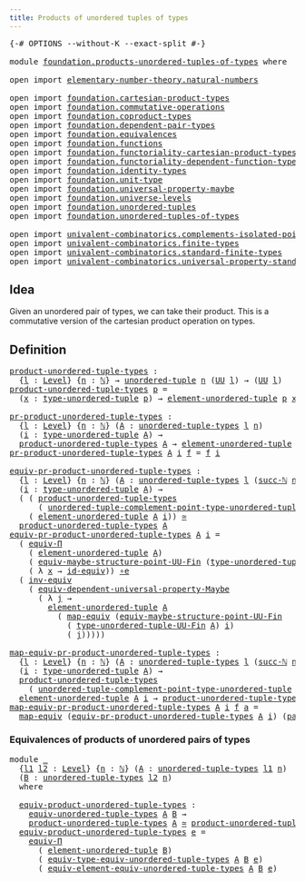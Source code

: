 ```yaml
---
title: Products of unordered tuples of types
---
```


<pre class="Agda"><a id="63" class="Symbol">{-#</a> <a id="67" class="Keyword">OPTIONS</a> <a id="75" class="Pragma">--without-K</a> <a id="87" class="Pragma">--exact-split</a> <a id="101" class="Symbol">#-}</a>

<a id="106" class="Keyword">module</a> <a id="113" href="foundation.products-unordered-tuples-of-types.html" class="Module">foundation.products-unordered-tuples-of-types</a> <a id="159" class="Keyword">where</a>

<a id="166" class="Keyword">open</a> <a id="171" class="Keyword">import</a> <a id="178" href="elementary-number-theory.natural-numbers.html" class="Module">elementary-number-theory.natural-numbers</a>

<a id="220" class="Keyword">open</a> <a id="225" class="Keyword">import</a> <a id="232" href="foundation.cartesian-product-types.html" class="Module">foundation.cartesian-product-types</a>
<a id="267" class="Keyword">open</a> <a id="272" class="Keyword">import</a> <a id="279" href="foundation.commutative-operations.html" class="Module">foundation.commutative-operations</a>
<a id="313" class="Keyword">open</a> <a id="318" class="Keyword">import</a> <a id="325" href="foundation.coproduct-types.html" class="Module">foundation.coproduct-types</a>
<a id="352" class="Keyword">open</a> <a id="357" class="Keyword">import</a> <a id="364" href="foundation.dependent-pair-types.html" class="Module">foundation.dependent-pair-types</a>
<a id="396" class="Keyword">open</a> <a id="401" class="Keyword">import</a> <a id="408" href="foundation.equivalences.html" class="Module">foundation.equivalences</a>
<a id="432" class="Keyword">open</a> <a id="437" class="Keyword">import</a> <a id="444" href="foundation.functions.html" class="Module">foundation.functions</a>
<a id="465" class="Keyword">open</a> <a id="470" class="Keyword">import</a> <a id="477" href="foundation.functoriality-cartesian-product-types.html" class="Module">foundation.functoriality-cartesian-product-types</a>
<a id="526" class="Keyword">open</a> <a id="531" class="Keyword">import</a> <a id="538" href="foundation.functoriality-dependent-function-types.html" class="Module">foundation.functoriality-dependent-function-types</a>
<a id="588" class="Keyword">open</a> <a id="593" class="Keyword">import</a> <a id="600" href="foundation.identity-types.html" class="Module">foundation.identity-types</a>
<a id="626" class="Keyword">open</a> <a id="631" class="Keyword">import</a> <a id="638" href="foundation.unit-type.html" class="Module">foundation.unit-type</a>
<a id="659" class="Keyword">open</a> <a id="664" class="Keyword">import</a> <a id="671" href="foundation.universal-property-maybe.html" class="Module">foundation.universal-property-maybe</a>
<a id="707" class="Keyword">open</a> <a id="712" class="Keyword">import</a> <a id="719" href="foundation.universe-levels.html" class="Module">foundation.universe-levels</a>
<a id="746" class="Keyword">open</a> <a id="751" class="Keyword">import</a> <a id="758" href="foundation.unordered-tuples.html" class="Module">foundation.unordered-tuples</a>
<a id="786" class="Keyword">open</a> <a id="791" class="Keyword">import</a> <a id="798" href="foundation.unordered-tuples-of-types.html" class="Module">foundation.unordered-tuples-of-types</a>

<a id="836" class="Keyword">open</a> <a id="841" class="Keyword">import</a> <a id="848" href="univalent-combinatorics.complements-isolated-points.html" class="Module">univalent-combinatorics.complements-isolated-points</a>
<a id="900" class="Keyword">open</a> <a id="905" class="Keyword">import</a> <a id="912" href="univalent-combinatorics.finite-types.html" class="Module">univalent-combinatorics.finite-types</a>
<a id="949" class="Keyword">open</a> <a id="954" class="Keyword">import</a> <a id="961" href="univalent-combinatorics.standard-finite-types.html" class="Module">univalent-combinatorics.standard-finite-types</a>
<a id="1007" class="Keyword">open</a> <a id="1012" class="Keyword">import</a> <a id="1019" href="univalent-combinatorics.universal-property-standard-finite-types.html" class="Module">univalent-combinatorics.universal-property-standard-finite-types</a>
</pre>
## Idea

Given an unordered pair of types, we can take their product. This is a commutative version of the cartesian product operation on types.

## Definition

<pre class="Agda"><a id="product-unordered-tuple-types"></a><a id="1258" href="foundation.products-unordered-tuples-of-types.html#1258" class="Function">product-unordered-tuple-types</a> <a id="1288" class="Symbol">:</a>
  <a id="1292" class="Symbol">{</a><a id="1293" href="foundation.products-unordered-tuples-of-types.html#1293" class="Bound">l</a> <a id="1295" class="Symbol">:</a> <a id="1297" href="Agda.Primitive.html#597" class="Postulate">Level</a><a id="1302" class="Symbol">}</a> <a id="1304" class="Symbol">{</a><a id="1305" href="foundation.products-unordered-tuples-of-types.html#1305" class="Bound">n</a> <a id="1307" class="Symbol">:</a> <a id="1309" href="elementary-number-theory.natural-numbers.html#1444" class="Datatype">ℕ</a><a id="1310" class="Symbol">}</a> <a id="1312" class="Symbol">→</a> <a id="1314" href="foundation.unordered-tuples.html#1180" class="Function">unordered-tuple</a> <a id="1330" href="foundation.products-unordered-tuples-of-types.html#1305" class="Bound">n</a> <a id="1332" class="Symbol">(</a><a id="1333" href="foundation-core.universe-levels.html#222" class="Primitive">UU</a> <a id="1336" href="foundation.products-unordered-tuples-of-types.html#1293" class="Bound">l</a><a id="1337" class="Symbol">)</a> <a id="1339" class="Symbol">→</a> <a id="1341" class="Symbol">(</a><a id="1342" href="foundation-core.universe-levels.html#222" class="Primitive">UU</a> <a id="1345" href="foundation.products-unordered-tuples-of-types.html#1293" class="Bound">l</a><a id="1346" class="Symbol">)</a>
<a id="1348" href="foundation.products-unordered-tuples-of-types.html#1258" class="Function">product-unordered-tuple-types</a> <a id="1378" href="foundation.products-unordered-tuples-of-types.html#1378" class="Bound">p</a> <a id="1380" class="Symbol">=</a>
  <a id="1384" class="Symbol">(</a><a id="1385" href="foundation.products-unordered-tuples-of-types.html#1385" class="Bound">x</a> <a id="1387" class="Symbol">:</a> <a id="1389" href="foundation.unordered-tuples.html#1474" class="Function">type-unordered-tuple</a> <a id="1410" href="foundation.products-unordered-tuples-of-types.html#1378" class="Bound">p</a><a id="1411" class="Symbol">)</a> <a id="1413" class="Symbol">→</a> <a id="1415" href="foundation.unordered-tuples.html#2150" class="Function">element-unordered-tuple</a> <a id="1439" href="foundation.products-unordered-tuples-of-types.html#1378" class="Bound">p</a> <a id="1441" href="foundation.products-unordered-tuples-of-types.html#1385" class="Bound">x</a>

<a id="pr-product-unordered-tuple-types"></a><a id="1444" href="foundation.products-unordered-tuples-of-types.html#1444" class="Function">pr-product-unordered-tuple-types</a> <a id="1477" class="Symbol">:</a>
  <a id="1481" class="Symbol">{</a><a id="1482" href="foundation.products-unordered-tuples-of-types.html#1482" class="Bound">l</a> <a id="1484" class="Symbol">:</a> <a id="1486" href="Agda.Primitive.html#597" class="Postulate">Level</a><a id="1491" class="Symbol">}</a> <a id="1493" class="Symbol">{</a><a id="1494" href="foundation.products-unordered-tuples-of-types.html#1494" class="Bound">n</a> <a id="1496" class="Symbol">:</a> <a id="1498" href="elementary-number-theory.natural-numbers.html#1444" class="Datatype">ℕ</a><a id="1499" class="Symbol">}</a> <a id="1501" class="Symbol">(</a><a id="1502" href="foundation.products-unordered-tuples-of-types.html#1502" class="Bound">A</a> <a id="1504" class="Symbol">:</a> <a id="1506" href="foundation.unordered-tuples-of-types.html#780" class="Function">unordered-tuple-types</a> <a id="1528" href="foundation.products-unordered-tuples-of-types.html#1482" class="Bound">l</a> <a id="1530" href="foundation.products-unordered-tuples-of-types.html#1494" class="Bound">n</a><a id="1531" class="Symbol">)</a>
  <a id="1535" class="Symbol">(</a><a id="1536" href="foundation.products-unordered-tuples-of-types.html#1536" class="Bound">i</a> <a id="1538" class="Symbol">:</a> <a id="1540" href="foundation.unordered-tuples.html#1474" class="Function">type-unordered-tuple</a> <a id="1561" href="foundation.products-unordered-tuples-of-types.html#1502" class="Bound">A</a><a id="1562" class="Symbol">)</a> <a id="1564" class="Symbol">→</a>
  <a id="1568" href="foundation.products-unordered-tuples-of-types.html#1258" class="Function">product-unordered-tuple-types</a> <a id="1598" href="foundation.products-unordered-tuples-of-types.html#1502" class="Bound">A</a> <a id="1600" class="Symbol">→</a> <a id="1602" href="foundation.unordered-tuples.html#2150" class="Function">element-unordered-tuple</a> <a id="1626" href="foundation.products-unordered-tuples-of-types.html#1502" class="Bound">A</a> <a id="1628" href="foundation.products-unordered-tuples-of-types.html#1536" class="Bound">i</a>
<a id="1630" href="foundation.products-unordered-tuples-of-types.html#1444" class="Function">pr-product-unordered-tuple-types</a> <a id="1663" href="foundation.products-unordered-tuples-of-types.html#1663" class="Bound">A</a> <a id="1665" href="foundation.products-unordered-tuples-of-types.html#1665" class="Bound">i</a> <a id="1667" href="foundation.products-unordered-tuples-of-types.html#1667" class="Bound">f</a> <a id="1669" class="Symbol">=</a> <a id="1671" href="foundation.products-unordered-tuples-of-types.html#1667" class="Bound">f</a> <a id="1673" href="foundation.products-unordered-tuples-of-types.html#1665" class="Bound">i</a>

<a id="equiv-pr-product-unordered-tuple-types"></a><a id="1676" href="foundation.products-unordered-tuples-of-types.html#1676" class="Function">equiv-pr-product-unordered-tuple-types</a> <a id="1715" class="Symbol">:</a>
  <a id="1719" class="Symbol">{</a><a id="1720" href="foundation.products-unordered-tuples-of-types.html#1720" class="Bound">l</a> <a id="1722" class="Symbol">:</a> <a id="1724" href="Agda.Primitive.html#597" class="Postulate">Level</a><a id="1729" class="Symbol">}</a> <a id="1731" class="Symbol">{</a><a id="1732" href="foundation.products-unordered-tuples-of-types.html#1732" class="Bound">n</a> <a id="1734" class="Symbol">:</a> <a id="1736" href="elementary-number-theory.natural-numbers.html#1444" class="Datatype">ℕ</a><a id="1737" class="Symbol">}</a> <a id="1739" class="Symbol">(</a><a id="1740" href="foundation.products-unordered-tuples-of-types.html#1740" class="Bound">A</a> <a id="1742" class="Symbol">:</a> <a id="1744" href="foundation.unordered-tuples-of-types.html#780" class="Function">unordered-tuple-types</a> <a id="1766" href="foundation.products-unordered-tuples-of-types.html#1720" class="Bound">l</a> <a id="1768" class="Symbol">(</a><a id="1769" href="elementary-number-theory.natural-numbers.html#1478" class="InductiveConstructor">succ-ℕ</a> <a id="1776" href="foundation.products-unordered-tuples-of-types.html#1732" class="Bound">n</a><a id="1777" class="Symbol">))</a>
  <a id="1782" class="Symbol">(</a><a id="1783" href="foundation.products-unordered-tuples-of-types.html#1783" class="Bound">i</a> <a id="1785" class="Symbol">:</a> <a id="1787" href="foundation.unordered-tuples.html#1474" class="Function">type-unordered-tuple</a> <a id="1808" href="foundation.products-unordered-tuples-of-types.html#1740" class="Bound">A</a><a id="1809" class="Symbol">)</a> <a id="1811" class="Symbol">→</a>
  <a id="1815" class="Symbol">(</a> <a id="1817" class="Symbol">(</a> <a id="1819" href="foundation.products-unordered-tuples-of-types.html#1258" class="Function">product-unordered-tuple-types</a>
      <a id="1855" class="Symbol">(</a> <a id="1857" href="foundation.unordered-tuples.html#2981" class="Function">unordered-tuple-complement-point-type-unordered-tuple</a> <a id="1911" href="foundation.products-unordered-tuples-of-types.html#1740" class="Bound">A</a> <a id="1913" href="foundation.products-unordered-tuples-of-types.html#1783" class="Bound">i</a><a id="1914" class="Symbol">))</a> <a id="1917" href="foundation-core.cartesian-product-types.html#577" class="Function Operator">×</a>
    <a id="1923" class="Symbol">(</a> <a id="1925" href="foundation.unordered-tuples.html#2150" class="Function">element-unordered-tuple</a> <a id="1949" href="foundation.products-unordered-tuples-of-types.html#1740" class="Bound">A</a> <a id="1951" href="foundation.products-unordered-tuples-of-types.html#1783" class="Bound">i</a><a id="1952" class="Symbol">))</a> <a id="1955" href="foundation-core.equivalences.html#1607" class="Function Operator">≃</a>
  <a id="1959" href="foundation.products-unordered-tuples-of-types.html#1258" class="Function">product-unordered-tuple-types</a> <a id="1989" href="foundation.products-unordered-tuples-of-types.html#1740" class="Bound">A</a>
<a id="1991" href="foundation.products-unordered-tuples-of-types.html#1676" class="Function">equiv-pr-product-unordered-tuple-types</a> <a id="2030" href="foundation.products-unordered-tuples-of-types.html#2030" class="Bound">A</a> <a id="2032" href="foundation.products-unordered-tuples-of-types.html#2032" class="Bound">i</a> <a id="2034" class="Symbol">=</a>
  <a id="2038" class="Symbol">(</a> <a id="2040" href="foundation.functoriality-dependent-function-types.html#6158" class="Function">equiv-Π</a>
    <a id="2052" class="Symbol">(</a> <a id="2054" href="foundation.unordered-tuples.html#2150" class="Function">element-unordered-tuple</a> <a id="2078" href="foundation.products-unordered-tuples-of-types.html#2030" class="Bound">A</a><a id="2079" class="Symbol">)</a>
    <a id="2085" class="Symbol">(</a> <a id="2087" href="univalent-combinatorics.complements-isolated-points.html#4210" class="Function">equiv-maybe-structure-point-UU-Fin</a> <a id="2122" class="Symbol">(</a><a id="2123" href="foundation.unordered-tuples.html#1394" class="Function">type-unordered-tuple-UU-Fin</a> <a id="2151" href="foundation.products-unordered-tuples-of-types.html#2030" class="Bound">A</a><a id="2152" class="Symbol">)</a> <a id="2154" href="foundation.products-unordered-tuples-of-types.html#2032" class="Bound">i</a><a id="2155" class="Symbol">)</a>
    <a id="2161" class="Symbol">(</a> <a id="2163" class="Symbol">λ</a> <a id="2165" href="foundation.products-unordered-tuples-of-types.html#2165" class="Bound">x</a> <a id="2167" class="Symbol">→</a> <a id="2169" href="foundation-core.equivalences.html#2480" class="Function">id-equiv</a><a id="2177" class="Symbol">))</a> <a id="2180" href="foundation-core.equivalences.html#7843" class="Function Operator">∘e</a>
  <a id="2185" class="Symbol">(</a> <a id="2187" href="foundation-core.equivalences.html#5707" class="Function">inv-equiv</a>
    <a id="2201" class="Symbol">(</a> <a id="2203" href="foundation.universal-property-maybe.html#1988" class="Function">equiv-dependent-universal-property-Maybe</a>
      <a id="2250" class="Symbol">(</a> <a id="2252" class="Symbol">λ</a> <a id="2254" href="foundation.products-unordered-tuples-of-types.html#2254" class="Bound">j</a> <a id="2256" class="Symbol">→</a>
        <a id="2266" href="foundation.unordered-tuples.html#2150" class="Function">element-unordered-tuple</a> <a id="2290" href="foundation.products-unordered-tuples-of-types.html#2030" class="Bound">A</a>
          <a id="2302" class="Symbol">(</a> <a id="2304" href="foundation-core.equivalences.html#1807" class="Function">map-equiv</a> <a id="2314" class="Symbol">(</a><a id="2315" href="univalent-combinatorics.complements-isolated-points.html#4210" class="Function">equiv-maybe-structure-point-UU-Fin</a>
            <a id="2362" class="Symbol">(</a> <a id="2364" href="foundation.unordered-tuples.html#1394" class="Function">type-unordered-tuple-UU-Fin</a> <a id="2392" href="foundation.products-unordered-tuples-of-types.html#2030" class="Bound">A</a><a id="2393" class="Symbol">)</a> <a id="2395" href="foundation.products-unordered-tuples-of-types.html#2032" class="Bound">i</a><a id="2396" class="Symbol">)</a>
            <a id="2410" class="Symbol">(</a> <a id="2412" href="foundation.products-unordered-tuples-of-types.html#2254" class="Bound">j</a><a id="2413" class="Symbol">)))))</a>

<a id="map-equiv-pr-product-unordered-tuple-types"></a><a id="2420" href="foundation.products-unordered-tuples-of-types.html#2420" class="Function">map-equiv-pr-product-unordered-tuple-types</a> <a id="2463" class="Symbol">:</a>
  <a id="2467" class="Symbol">{</a><a id="2468" href="foundation.products-unordered-tuples-of-types.html#2468" class="Bound">l</a> <a id="2470" class="Symbol">:</a> <a id="2472" href="Agda.Primitive.html#597" class="Postulate">Level</a><a id="2477" class="Symbol">}</a> <a id="2479" class="Symbol">{</a><a id="2480" href="foundation.products-unordered-tuples-of-types.html#2480" class="Bound">n</a> <a id="2482" class="Symbol">:</a> <a id="2484" href="elementary-number-theory.natural-numbers.html#1444" class="Datatype">ℕ</a><a id="2485" class="Symbol">}</a> <a id="2487" class="Symbol">(</a><a id="2488" href="foundation.products-unordered-tuples-of-types.html#2488" class="Bound">A</a> <a id="2490" class="Symbol">:</a> <a id="2492" href="foundation.unordered-tuples-of-types.html#780" class="Function">unordered-tuple-types</a> <a id="2514" href="foundation.products-unordered-tuples-of-types.html#2468" class="Bound">l</a> <a id="2516" class="Symbol">(</a><a id="2517" href="elementary-number-theory.natural-numbers.html#1478" class="InductiveConstructor">succ-ℕ</a> <a id="2524" href="foundation.products-unordered-tuples-of-types.html#2480" class="Bound">n</a><a id="2525" class="Symbol">))</a>
  <a id="2530" class="Symbol">(</a><a id="2531" href="foundation.products-unordered-tuples-of-types.html#2531" class="Bound">i</a> <a id="2533" class="Symbol">:</a> <a id="2535" href="foundation.unordered-tuples.html#1474" class="Function">type-unordered-tuple</a> <a id="2556" href="foundation.products-unordered-tuples-of-types.html#2488" class="Bound">A</a><a id="2557" class="Symbol">)</a> <a id="2559" class="Symbol">→</a>
  <a id="2563" href="foundation.products-unordered-tuples-of-types.html#1258" class="Function">product-unordered-tuple-types</a>
    <a id="2597" class="Symbol">(</a> <a id="2599" href="foundation.unordered-tuples.html#2981" class="Function">unordered-tuple-complement-point-type-unordered-tuple</a> <a id="2653" href="foundation.products-unordered-tuples-of-types.html#2488" class="Bound">A</a> <a id="2655" href="foundation.products-unordered-tuples-of-types.html#2531" class="Bound">i</a><a id="2656" class="Symbol">)</a> <a id="2658" class="Symbol">→</a>
  <a id="2662" href="foundation.unordered-tuples.html#2150" class="Function">element-unordered-tuple</a> <a id="2686" href="foundation.products-unordered-tuples-of-types.html#2488" class="Bound">A</a> <a id="2688" href="foundation.products-unordered-tuples-of-types.html#2531" class="Bound">i</a> <a id="2690" class="Symbol">→</a> <a id="2692" href="foundation.products-unordered-tuples-of-types.html#1258" class="Function">product-unordered-tuple-types</a> <a id="2722" href="foundation.products-unordered-tuples-of-types.html#2488" class="Bound">A</a>
<a id="2724" href="foundation.products-unordered-tuples-of-types.html#2420" class="Function">map-equiv-pr-product-unordered-tuple-types</a> <a id="2767" href="foundation.products-unordered-tuples-of-types.html#2767" class="Bound">A</a> <a id="2769" href="foundation.products-unordered-tuples-of-types.html#2769" class="Bound">i</a> <a id="2771" href="foundation.products-unordered-tuples-of-types.html#2771" class="Bound">f</a> <a id="2773" href="foundation.products-unordered-tuples-of-types.html#2773" class="Bound">a</a> <a id="2775" class="Symbol">=</a>
  <a id="2779" href="foundation-core.equivalences.html#1807" class="Function">map-equiv</a> <a id="2789" class="Symbol">(</a><a id="2790" href="foundation.products-unordered-tuples-of-types.html#1676" class="Function">equiv-pr-product-unordered-tuple-types</a> <a id="2829" href="foundation.products-unordered-tuples-of-types.html#2767" class="Bound">A</a> <a id="2831" href="foundation.products-unordered-tuples-of-types.html#2769" class="Bound">i</a><a id="2832" class="Symbol">)</a> <a id="2834" class="Symbol">(</a><a id="2835" href="foundation-core.dependent-pair-types.html#575" class="InductiveConstructor">pair</a> <a id="2840" href="foundation.products-unordered-tuples-of-types.html#2771" class="Bound">f</a> <a id="2842" href="foundation.products-unordered-tuples-of-types.html#2773" class="Bound">a</a><a id="2843" class="Symbol">)</a>
</pre>
### Equivalences of products of unordered pairs of types

<pre class="Agda"><a id="2916" class="Keyword">module</a> <a id="2923" href="foundation.products-unordered-tuples-of-types.html#2923" class="Module">_</a>
  <a id="2927" class="Symbol">{</a><a id="2928" href="foundation.products-unordered-tuples-of-types.html#2928" class="Bound">l1</a> <a id="2931" href="foundation.products-unordered-tuples-of-types.html#2931" class="Bound">l2</a> <a id="2934" class="Symbol">:</a> <a id="2936" href="Agda.Primitive.html#597" class="Postulate">Level</a><a id="2941" class="Symbol">}</a> <a id="2943" class="Symbol">{</a><a id="2944" href="foundation.products-unordered-tuples-of-types.html#2944" class="Bound">n</a> <a id="2946" class="Symbol">:</a> <a id="2948" href="elementary-number-theory.natural-numbers.html#1444" class="Datatype">ℕ</a><a id="2949" class="Symbol">}</a> <a id="2951" class="Symbol">(</a><a id="2952" href="foundation.products-unordered-tuples-of-types.html#2952" class="Bound">A</a> <a id="2954" class="Symbol">:</a> <a id="2956" href="foundation.unordered-tuples-of-types.html#780" class="Function">unordered-tuple-types</a> <a id="2978" href="foundation.products-unordered-tuples-of-types.html#2928" class="Bound">l1</a> <a id="2981" href="foundation.products-unordered-tuples-of-types.html#2944" class="Bound">n</a><a id="2982" class="Symbol">)</a>
  <a id="2986" class="Symbol">(</a><a id="2987" href="foundation.products-unordered-tuples-of-types.html#2987" class="Bound">B</a> <a id="2989" class="Symbol">:</a> <a id="2991" href="foundation.unordered-tuples-of-types.html#780" class="Function">unordered-tuple-types</a> <a id="3013" href="foundation.products-unordered-tuples-of-types.html#2931" class="Bound">l2</a> <a id="3016" href="foundation.products-unordered-tuples-of-types.html#2944" class="Bound">n</a><a id="3017" class="Symbol">)</a>
  <a id="3021" class="Keyword">where</a>

  <a id="3030" href="foundation.products-unordered-tuples-of-types.html#3030" class="Function">equiv-product-unordered-tuple-types</a> <a id="3066" class="Symbol">:</a>
    <a id="3072" href="foundation.unordered-tuples-of-types.html#946" class="Function">equiv-unordered-tuple-types</a> <a id="3100" href="foundation.products-unordered-tuples-of-types.html#2952" class="Bound">A</a> <a id="3102" href="foundation.products-unordered-tuples-of-types.html#2987" class="Bound">B</a> <a id="3104" class="Symbol">→</a>
    <a id="3110" href="foundation.products-unordered-tuples-of-types.html#1258" class="Function">product-unordered-tuple-types</a> <a id="3140" href="foundation.products-unordered-tuples-of-types.html#2952" class="Bound">A</a> <a id="3142" href="foundation-core.equivalences.html#1607" class="Function Operator">≃</a> <a id="3144" href="foundation.products-unordered-tuples-of-types.html#1258" class="Function">product-unordered-tuple-types</a> <a id="3174" href="foundation.products-unordered-tuples-of-types.html#2987" class="Bound">B</a>
  <a id="3178" href="foundation.products-unordered-tuples-of-types.html#3030" class="Function">equiv-product-unordered-tuple-types</a> <a id="3214" href="foundation.products-unordered-tuples-of-types.html#3214" class="Bound">e</a> <a id="3216" class="Symbol">=</a>
    <a id="3222" href="foundation.functoriality-dependent-function-types.html#6158" class="Function">equiv-Π</a>
      <a id="3236" class="Symbol">(</a> <a id="3238" href="foundation.unordered-tuples.html#2150" class="Function">element-unordered-tuple</a> <a id="3262" href="foundation.products-unordered-tuples-of-types.html#2987" class="Bound">B</a><a id="3263" class="Symbol">)</a>
      <a id="3271" class="Symbol">(</a> <a id="3273" href="foundation.unordered-tuples-of-types.html#1449" class="Function">equiv-type-equiv-unordered-tuple-types</a> <a id="3312" href="foundation.products-unordered-tuples-of-types.html#2952" class="Bound">A</a> <a id="3314" href="foundation.products-unordered-tuples-of-types.html#2987" class="Bound">B</a> <a id="3316" href="foundation.products-unordered-tuples-of-types.html#3214" class="Bound">e</a><a id="3317" class="Symbol">)</a>
      <a id="3325" class="Symbol">(</a> <a id="3327" href="foundation.unordered-tuples-of-types.html#1794" class="Function">equiv-element-equiv-unordered-tuple-types</a> <a id="3369" href="foundation.products-unordered-tuples-of-types.html#2952" class="Bound">A</a> <a id="3371" href="foundation.products-unordered-tuples-of-types.html#2987" class="Bound">B</a> <a id="3373" href="foundation.products-unordered-tuples-of-types.html#3214" class="Bound">e</a><a id="3374" class="Symbol">)</a>
</pre>